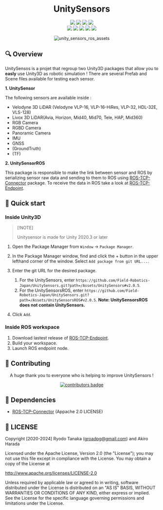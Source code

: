 <div align="center">

# UnitySensors

[![][github-release-shield]][github-release-link]
[![][external-unity-shield]][external-unity-link]
[![][external-ros-shield]][external-ros-link]
[![][github-workflow-shield]][github-workflow-link] <br>
[![][github-contributors-shield]][github-contributors-link]
[![][github-forks-shield]][github-forks-link]
[![][github-stars-shield]][github-stars-link]
[![][github-issues-shield]][github-issues-link]
[![][github-license-shield]][github-license-link]

![unity_sensors_ros_assets](.image/unity_sensors_ros_assets.gif)

</div>

## 🔍 Overview

UnitySensos is a projet that regroup two Unity3D packages that allow you to **easly** use Unity3D as robotic simulation !
There are several Prefab and Scene files available for testing each sensor.

**1. UnitySensor**

The following sensors are available inside :

- Velodyne 3D LiDAR (Velodyne VLP-16, VLP-16-HiRes, VLP-32, HDL-32E, VLS-128)
- Livox 3D LiDAR(Avia, Horizon, Mid40, Mid70, Tele, HAP, Mid360)
- RGB Camera
- RGBD Camera
- Panoramic Camera
- IMU
- GNSS
- (GroundTruth)
- (TF)

**2. UnitySensorROS**

This package is responsible to make the link between sensor and ROS by serializing sensor raw data and sending to them to ROS using [ROS-TCP-Connector][external-RosTCPConnector-link] package.
To receive the data in ROS take a look at [ROS-TCP-Endpoint][external-RosTCPEndpoint-link].

## 🚀 Quick start

### Inside Unity3D

> \[!NOTE]
>
> Unitysensor is made for Unity 2020.3 or later

1. Open the Package Manager from `Window` -> `Package Manager`.
2. In the Package Manager window, find and click the + button in the upper lefthand corner of the window. Select `Add package from git URL....`

3. Enter the git URL for the desired package.
    1. For the UnitySensors, enter `https://github.com/Field-Robotics-Japan/UnitySensors.git?path=/Assets/UnitySensors#v2.0.5`.
    2. For the UnitySensorsROS, enter `https://github.com/Field-Robotics-Japan/UnitySensors.git?path=/Assets/UnitySensorsROS#v2.0.5`.
    __Note: UnitySensorsROS does not contain UnitySensors.__
4. Click `Add`.

### Inside ROS workspace

1. Download lastest release of [ROS-TCP-Endpoint][external-RosTCPEndpoint-release-link].
2. Build your workspace.
3. Launch ROS endpoint node.

## 🤝 Contributing

<div align="center">

A huge thank you to everyone who is helping to improve UnitySensors !

[![contributors badge][github-contributors-img]][github-contributors-link]

</div>

## 🔗 Dependencies
- [ROS-TCP-Connector][external-RosTCPConnector-link] (Appache 2.0 LICENSE)

## 📄 LICENSE
Copyright [2020-2024] Ryodo Tanaka (groadpg@gmail.com) and Akiro Harada

Licensed under the Apache License, Version 2.0 (the "License"); you may not use this file except in compliance with the License. You may obtain a copy of the License at

http://www.apache.org/licenses/LICENSE-2.0

Unless required by applicable law or agreed to in writing, software distributed under the License is distributed on an "AS IS" BASIS, WITHOUT WARRANTIES OR CONDITIONS OF ANY KIND, either express or implied. See the License for the specific language governing permissions and limitations under the License.

<!-- LINK GROUP -->

[external-unity-shield]: https://img.shields.io/badge/Unity3D-%3E%202020.3-blue?style=flat-square&logo=unity
[external-unity-link]: https://unity.com/
[external-ros-shield]: https://img.shields.io/badge/ROS-1%7C2-blue?style=flat-square&logo=ros
[external-ros-link]: https://www.ros.org/
[external-RosTCPConnector-link]: https://github.com/Unity-Technologies/ROS-TCP-Connector
[external-RosTCPEndpoint-link]: https://github.com/Unity-Technologies/ROS-TCP-Endpoint
[external-RosTCPEndpoint-release-link]: https://github.com/Unity-Technologies/ROS-TCP-Endpoint/releases
[github-workflow-shield]: https://img.shields.io/github/actions/workflow/status/Field-Robotics-Japan/UnitySensors/main.yml?style=flat-square&logo=github&label=CI%20check
[github-workflow-link]: https://github.com/Field-Robotics-Japan/UnitySensors/actions/workflows/main.yml
[github-contributors-img]: https://readme-contribs.as93.net/contributors/Field-Robotics-Japan/UnitySensors?avatarSize=40&shape=circle
[github-contributors-link]: https://github.com/Field-Robotics-Japan/UnitySensors/graphs/contributors
[github-contributors-shield]: https://img.shields.io/github/contributors/Field-Robotics-Japan/UnitySensors?color=B2FFA3&style=flat-square
[github-forks-link]: https://github.com/Field-Robotics-Japan/UnitySensors/network/members
[github-forks-shield]: https://img.shields.io/github/forks/Field-Robotics-Japan/UnitySensors?color=8ae8ff&style=flat-square
[github-issues-link]: https://github.com/Field-Robotics-Japan/UnitySensors/issues
[github-issues-shield]: https://img.shields.io/github/issues/Field-Robotics-Japan/UnitySensors?color=FFDBFA&style=flat-square
[github-license-link]: https://github.com/Field-Robotics-Japan/UnitySensors/blob/main/LICENSE
[github-license-shield]: https://img.shields.io/github/license/Field-Robotics-Japan/UnitySensors?color=FFADAD&style=flat-square
[github-stars-link]: https://github.com/Field-Robotics-Japan/UnitySensors/network/stargazers
[github-stars-shield]: https://img.shields.io/github/stars/Field-Robotics-Japan/UnitySensors?color=F9DC5F&style=flat-square
[github-release-link]: https://github.com/Field-Robotics-Japan/UnitySensors/releases
[github-release-shield]: https://img.shields.io/github/v/release/Field-Robotics-Japan/UnitySensors?color=9BF6FF&logo=github&style=flat-square

